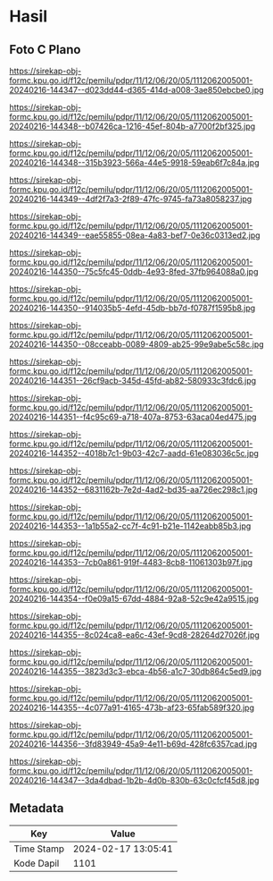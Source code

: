 # Hasil

## Foto C Plano

https://sirekap-obj-formc.kpu.go.id/f12c/pemilu/pdpr/11/12/06/20/05/1112062005001-20240216-144347--d023dd44-d365-414d-a008-3ae850ebcbe0.jpg

https://sirekap-obj-formc.kpu.go.id/f12c/pemilu/pdpr/11/12/06/20/05/1112062005001-20240216-144348--b07426ca-1216-45ef-804b-a7700f2bf325.jpg

https://sirekap-obj-formc.kpu.go.id/f12c/pemilu/pdpr/11/12/06/20/05/1112062005001-20240216-144348--315b3923-566a-44e5-9918-59eab6f7c84a.jpg

https://sirekap-obj-formc.kpu.go.id/f12c/pemilu/pdpr/11/12/06/20/05/1112062005001-20240216-144349--4df2f7a3-2f89-47fc-9745-fa73a8058237.jpg

https://sirekap-obj-formc.kpu.go.id/f12c/pemilu/pdpr/11/12/06/20/05/1112062005001-20240216-144349--eae55855-08ea-4a83-bef7-0e36c0313ed2.jpg

https://sirekap-obj-formc.kpu.go.id/f12c/pemilu/pdpr/11/12/06/20/05/1112062005001-20240216-144350--75c5fc45-0ddb-4e93-8fed-37fb964088a0.jpg

https://sirekap-obj-formc.kpu.go.id/f12c/pemilu/pdpr/11/12/06/20/05/1112062005001-20240216-144350--914035b5-4efd-45db-bb7d-f0787f1595b8.jpg

https://sirekap-obj-formc.kpu.go.id/f12c/pemilu/pdpr/11/12/06/20/05/1112062005001-20240216-144350--08cceabb-0089-4809-ab25-99e9abe5c58c.jpg

https://sirekap-obj-formc.kpu.go.id/f12c/pemilu/pdpr/11/12/06/20/05/1112062005001-20240216-144351--26cf9acb-345d-45fd-ab82-580933c3fdc6.jpg

https://sirekap-obj-formc.kpu.go.id/f12c/pemilu/pdpr/11/12/06/20/05/1112062005001-20240216-144351--f4c95c69-a718-407a-8753-63aca04ed475.jpg

https://sirekap-obj-formc.kpu.go.id/f12c/pemilu/pdpr/11/12/06/20/05/1112062005001-20240216-144352--4018b7c1-9b03-42c7-aadd-61e083036c5c.jpg

https://sirekap-obj-formc.kpu.go.id/f12c/pemilu/pdpr/11/12/06/20/05/1112062005001-20240216-144352--6831162b-7e2d-4ad2-bd35-aa726ec298c1.jpg

https://sirekap-obj-formc.kpu.go.id/f12c/pemilu/pdpr/11/12/06/20/05/1112062005001-20240216-144353--1a1b55a2-cc7f-4c91-b21e-1142eabb85b3.jpg

https://sirekap-obj-formc.kpu.go.id/f12c/pemilu/pdpr/11/12/06/20/05/1112062005001-20240216-144353--7cb0a861-919f-4483-8cb8-11061303b97f.jpg

https://sirekap-obj-formc.kpu.go.id/f12c/pemilu/pdpr/11/12/06/20/05/1112062005001-20240216-144354--f0e09a15-67dd-4884-92a8-52c9e42a9515.jpg

https://sirekap-obj-formc.kpu.go.id/f12c/pemilu/pdpr/11/12/06/20/05/1112062005001-20240216-144355--8c024ca8-ea6c-43ef-9cd8-28264d27026f.jpg

https://sirekap-obj-formc.kpu.go.id/f12c/pemilu/pdpr/11/12/06/20/05/1112062005001-20240216-144355--3823d3c3-ebca-4b56-a1c7-30db864c5ed9.jpg

https://sirekap-obj-formc.kpu.go.id/f12c/pemilu/pdpr/11/12/06/20/05/1112062005001-20240216-144355--4c077a91-4165-473b-af23-65fab589f320.jpg

https://sirekap-obj-formc.kpu.go.id/f12c/pemilu/pdpr/11/12/06/20/05/1112062005001-20240216-144356--3fd83949-45a9-4e11-b69d-428fc6357cad.jpg

https://sirekap-obj-formc.kpu.go.id/f12c/pemilu/pdpr/11/12/06/20/05/1112062005001-20240216-144347--3da4dbad-1b2b-4d0b-830b-63c0cfcf45d8.jpg


## Metadata

| Key        | Value               |
| ---------- | ------------------- |
| Time Stamp | 2024-02-17 13:05:41 |
| Kode Dapil | 1101                |



